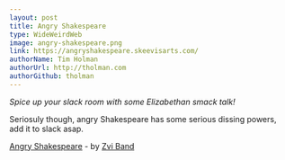 ```yaml
---
layout: post
title: Angry Shakespeare
type: WideWeirdWeb
image: angry-shakespeare.png
link: https://angryshakespeare.skeevisarts.com/
authorName: Tim Holman
authorUrl: http://tholman.com
authorGithub: tholman
---
```


_Spice up your slack room with some Elizabethan smack talk!_

Seriosuly though, angry Shakespeare has some serious dissing powers, add it to slack asap.

[Angry Shakespeare](https://angryshakespeare.skeevisarts.com/) - by [Zvi Band](http://zvi.band/)
